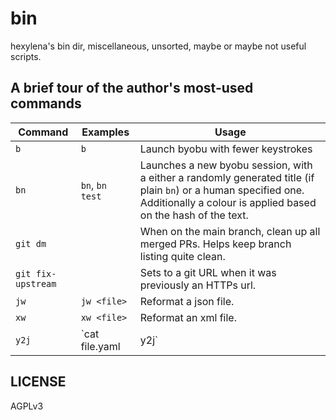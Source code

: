 # bin

hexylena's bin dir, miscellaneous, unsorted, maybe or maybe not useful scripts.

## A brief tour of the author's most-used commands

Command | Examples | Usage
--- | --- | ---
`b` | `b` | Launch byobu with fewer keystrokes
`bn` | `bn`, `bn test` | Launches a new byobu session, with a either a randomly generated title (if plain `bn`) or a human specified one. Additionally a colour is applied based on the hash of the text.
`git dm` |  | When on the main branch, clean up all merged PRs. Helps keep branch listing quite clean.
`git fix-upstream` | | Sets to a git URL when it was previously an HTTPs url.
`jw` | `jw <file>` | Reformat a json file.
`xw` | `xw <file>` | Reformat an xml file.
`y2j` | `cat file.yaml | y2j` | Turn a yaml into json, for easier parsing with JQ.

## LICENSE

AGPLv3
